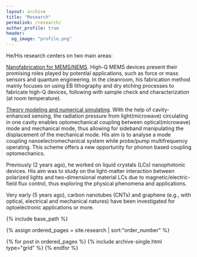 ```yaml
---
layout: archive
title: "Research"
permalink: /research/
author_profile: true
header:
  og_image: "profile.png"
---
```


He/His research centers on two main areas:

<ins>Nanofabrication for MEMS/NEMS</ins>. High-Q MEMS devices present their promising roles played by potential applications, such as force or mass sensors and quantum engineering. In the cleanroom, his fabrication method mainly focuses on using EB lithography and dry etching processes to fabricate high-Q devices, following with sample check and characterization (at room temperature).

<ins>Theory modeling and numerical simulating</ins>. With the help of cavity-enhanced sensing, the radiation pressure from light(microwave) circulating in one cavity enables optomechanical coupling between optical(microwave) mode and mechanical mode, thus allowing for sideband manipulating the displacement of the mechanical mode. His aim is to analyse a mode coupling nanoelectromechanical system while probe/pump multifrequency operating. This scheme offers a new opportunity for phonon based coupling optomechanics.

Previously (2 years ago), he worked on liquid crystals (LCs) nanophotonic devices. His aim was to study on the light-matter interaction between polarized lights and two-dimensional material LCs due to magnetic/electric-field flux control, thus exploring the physical phenomena and applications.

Very early (5 years ago), carbon nanotubes (CNTs) and graphene (e.g., with optical, electrical and mechanical natures) have been investigated for optoelectronic applications or more.


<nbsp>

{% include base_path %}

{% assign ordered_pages = site.research | sort:"order_number" %}

{% for post in ordered_pages %}
  {% include archive-single.html type="grid" %}
{% endfor %}
